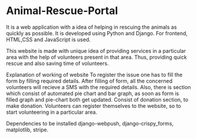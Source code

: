 # Animal-Rescue-Portal
It is a web application with a idea of helping in rescuing the animals as quickly as possible. 
It is developed using Python and Django.
For frontend, HTML,CSS and JavaScript is used.

This website is made with unique idea of providing services in a particular area with the help of volunteers present in that area. Thus, providing quick rescue and also saving time of volunteers.

Explanation of working of website
To register the issue one has to fill the form by filling required details. After filling of form, all the concerned volunteers will recieve a SMS with the required details. Also, there is section which consist of automated pie chart and bar graph, as soon as form is filled graph and pie-chart both get updated. Consist of donation section, to make donation. Volunteers can register themselves to the website, so to start volunteering in a particular area. 

Dependencies to be installed 
django-webpush,
django-crispy_forms,
matplotlib,
stripe.


